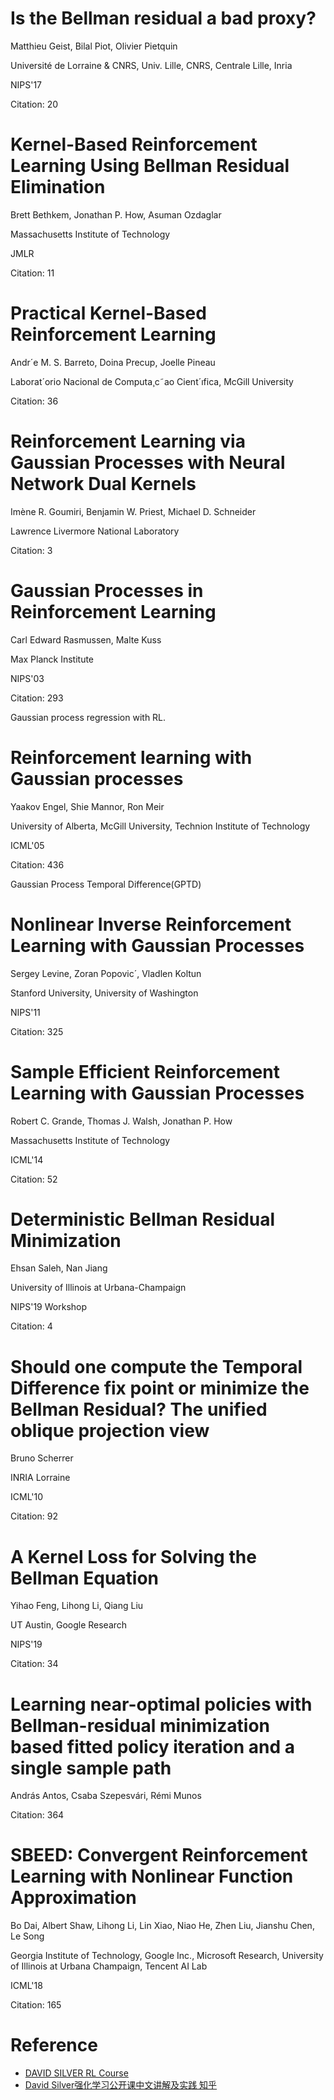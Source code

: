 # Is the Bellman residual a bad proxy?

Matthieu Geist, Bilal Piot, Olivier Pietquin

Université de Lorraine & CNRS,  Univ. Lille, CNRS, Centrale Lille, Inria

NIPS'17

Citation: 20

# Kernel-Based Reinforcement Learning Using Bellman Residual Elimination

Brett Bethkem, Jonathan P. How, Asuman Ozdaglar

Massachusetts Institute of Technology

JMLR

Citation: 11

# Practical Kernel-Based Reinforcement Learning

Andr´e M. S. Barreto, Doina Precup, Joelle Pineau

Laborat´orio Nacional de Computa¸c˜ao Cient´ıfica, McGill University

Citation: 36

# Reinforcement Learning via Gaussian Processes with Neural Network Dual Kernels

Imène R. Goumiri, Benjamin W. Priest, Michael D. Schneider

Lawrence Livermore National Laboratory

Citation: 3

# Gaussian Processes in Reinforcement Learning

Carl Edward Rasmussen, Malte Kuss

Max Planck Institute

NIPS'03

Citation: 293

Gaussian process regression with RL.

# Reinforcement learning with Gaussian processes

Yaakov Engel, Shie Mannor, Ron Meir

University of Alberta, McGill University, Technion Institute of Technology

ICML'05

Citation: 436

Gaussian Process Temporal Difference(GPTD)

# Nonlinear Inverse Reinforcement Learning with Gaussian Processes

Sergey Levine, Zoran Popovic´, Vladlen Koltun

Stanford University, University of Washington

NIPS'11

Citation: 325

# Sample Efficient Reinforcement Learning with Gaussian Processes

Robert C. Grande, Thomas J. Walsh, Jonathan P. How

Massachusetts Institute of Technology

ICML'14

Citation: 52

# Deterministic Bellman Residual Minimization

Ehsan Saleh, Nan Jiang

University of Illinois at Urbana-Champaign

NIPS'19 Workshop

Citation: 4

# Should one compute the Temporal Difference fix point or minimize the Bellman Residual? The unified oblique projection view

Bruno Scherrer 

INRIA Lorraine

ICML'10

Citation: 92

# A Kernel Loss for Solving the Bellman Equation

Yihao Feng, Lihong Li, Qiang Liu

UT Austin, Google Research

NIPS'19

Citation: 34

# Learning near-optimal policies with Bellman-residual minimization based fitted policy iteration and a single sample path

András Antos, Csaba Szepesvári, Rémi Munos 

Citation: 364

# SBEED: Convergent Reinforcement Learning with Nonlinear Function Approximation

Bo Dai, Albert Shaw, Lihong Li, Lin Xiao, Niao He, Zhen Liu, Jianshu Chen, Le Song

Georgia Institute of Technology, Google Inc., Microsoft Research, University of Illinois at Urbana Champaign, Tencent AI Lab

ICML'18

Citation: 165
# Reference

- [DAVID SILVER RL Course](https://www.davidsilver.uk/teaching/)
- [David Silver强化学习公开课中文讲解及实践 知乎](https://www.zhihu.com/column/reinforce)